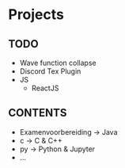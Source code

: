 # Projects

## TODO

- Wave function collapse
- Discord Tex Plugin
- JS
	- ReactJS

## CONTENTS

- Examenvoorbereiding -> Java
- c -> C & C++
- py -> Python & Jupyter
- ...
